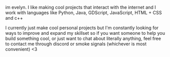 im evelyn. I like making cool projects that interact with the internet and I work with languages like Python, Java, GDScript, JavaScript, HTML + CSS and c++

I currently just make cool personal projects but I'm constantly looking for ways to improve and expand my skillset so if you want someone to help you build something cool, or just want to chat about literally anything, feel free to contact me through discord or smoke signals (whichever is most convenient) <3
